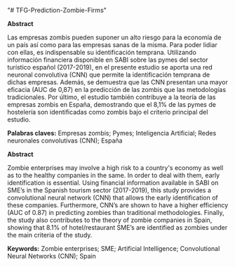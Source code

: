 "# TFG-Prediction-Zombie-Firms" 

**Abstract**

Las empresas zombis pueden suponer un alto riesgo para la economía de un país así como para
las empresas sanas de la misma. Para poder lidiar con ellas, es indispensable su identificación
temprana. Utilizando información financiera disponible en SABI sobre las pymes del sector
turístico español (2017-2019), en el presente estudio se aporta una red neuronal convolutiva
(CNN) que permite la identificación temprana de dichas empresas. Además, se demuestra que
las CNN presentan una mayor eficacia (AUC de 0,87) en la predicción de las zombis que las
metodologías tradicionales. Por último, el estudio también contribuye a la teoría de las empresas
zombis en España, demostrando que el 8,1% de las pymes de hostelería son identificadas como
zombis bajo el criterio principal del estudio.

**Palabras claves:** Empresas zombis; Pymes; Inteligencia Artificial; Redes neuronales
convolutivas (CNN); España


**Abstract**

Zombie enterprises may involve a high risk to a country's economy as well as to the healthy
companies in the same. In order to deal with them, early identification is essential. Using
financial information available in SABI on SME’s in the Spanish tourism sector (2017-2019),
this study provides a convolutional neural network (CNN) that allows the early identification
of these companies. Furthermore, CNN’s are shown to have a higher efficiency (AUC of 0.87)
in predicting zombies than traditional methodologies. Finally, the study also contributes to the
theory of zombie companies in Spain, showing that 8.1% of hotel/restaurant SME’s are
identified as zombies under the main criteria of the study.

**Keywords:** Zombie enterprises; SME; Artificial Intelligence; Convolutional Neural Networks
(CNN); Spain